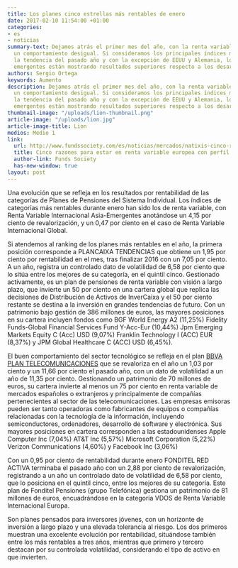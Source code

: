 ```yaml
---
title: Los planes cinco estrellas más rentables de enero
date: 2017-02-10 11:54:00 +01:00
categories:
- es
- noticias
summary-text: Dejamos atrás el primer mes del año, con la renta variable mostrando
  un comportamiento desigual. Si consideramos los principales índices mundiales, siguiendo
  la tendencia del pasado año y con la excepción de EEUU y Alemania, los mercados
  emergentes están mostrando resultados superiores respecto a los desarrollados.
authors: Sergio Ortega
keywords: Aumento
description: Dejamos atrás el primer mes del año, con la renta variable mostrando
  un comportamiento desigual. Si consideramos los principales índices mundiales, siguiendo
  la tendencia del pasado año y con la excepción de EEUU y Alemania, los mercados
  emergentes están mostrando resultados superiores respecto a los desarrollados.
thumbnail-image: "/uploads/lion-thumbnail.png"
article-image: "/uploads/lion.jpg"
article-image-title: Lion
medios: Medio 1
link:
  url: http://www.fundssociety.com/es/noticias/mercados/natixis-cinco-razones-para-estar-en-renta-variable-europea-con-perfil-value
  title: Cinco razones para estar en renta variable europea con perfil value
  author-link: Funds Society
  has-new-window: true
layout: post
---
```


Una evolución que se refleja en los resultados por rentabilidad de las categorías de Planes de Pensiones del Sistema Individual. Los índices de categorías más rentables durante enero han sido los de renta variable, con Renta Variable Internacional Asia-Emergentes anotándose un 4,15 por ciento de revalorización, y un 0,47 por ciento en el caso de Renta Variable Internacional Global.

Si atendemos al ranking de los planes más rentables en el año, la primera posición corresponde a PLANCAIXA TENDENCIAS que obtiene un 1,95 por ciento por rentabilidad en el mes, tras finalizar 2016 con un 7,05 por ciento. A un año, registra un controlado dato de volatilidad de 6,58 por ciento que lo sitúa entre los mejores de su categoría, en el quintil cinco. Gestionado activamente, es un plan de pensiones de renta variable con visión a largo plazo, que invierte un 50 por ciento en una cartera global que replica las decisiones de Distribución de Activos de InverCaixa y el 50 por ciento restante se destina a la inversión en grandes tendencias de futuro. Con un patrimonio bajo gestión de 386 millones de euros, las mayores posiciones en su cartera incluyen fondos como BGF World Energy A2 (11,25%) Fidelity Funds-Global Financial Services Fund Y-Acc-Eur (10,44%) Jpm Emerging Markets Equity C (Acc) USD (9,07%) Franklin Technology I (ACC) EUR (8,37%) y JPM Global Healthcare C (ACC) USD (6,45%).

El buen comportamiento del sector tecnológico se refleja en el plan [BBVA PLAN TELECOMUNICACIONES](http://quefondos.com/es/planes/ficha/index.html?isin=N1793) que se revaloriza en el año un 1,03 por ciento y un 11,66 por ciento el pasado año, con un dato de volatilidad a un año de 11,35 por ciento. Gestionando un patrimonio de 70 millones de euros, su cartera invierte al menos un 75 por ciento en renta variable de mercados españoles o extranjeros y principalmente de compañías pertenecientes al sector de las telecomunicaciones. Las empresas emisoras pueden ser tanto operadoras como fabricantes de equipos o compañías relacionadas con la tecnología de la información, incluyendo semiconductores, ordenadores, desarrollo de software y electrónica. Sus mayores posiciones en cartera corresponden a las estadounidenses Apple Computer Inc (7,04%) AT&T Inc (5,57%) Microsoft Corporation (5,22%) Verizon Communications (4,60%) y Facebook Inc (3,06%)

Con un 0,95 por ciento de rentabilidad durante enero FONDITEL RED ACTIVA terminaba el pasado año con un 2,88 por ciento de revalorización, registrando a un año un controlado dato de volatilidad de 6,58 por ciento, que lo posiciona en el quintil cinco, entre los mejores de su categoría. Este plan de Fonditel Pensiones (grupo Telefónica) gestiona un patrimonio de 81 millones de euros, encuadrándose en la categoría VDOS de Renta Variable Internacional Europa.

Son planes pensados para inversores jóvenes, con un horizonte de inversión a largo plazo y una elevada tolerancia al riesgo. Los dos primeros muestran una excelente evolución por rentabilidad, situándose también entre los más rentables a tres años, mientras que primero y tercero destacan por su controlada volatilidad, considerando el tipo de activo en que invierten.